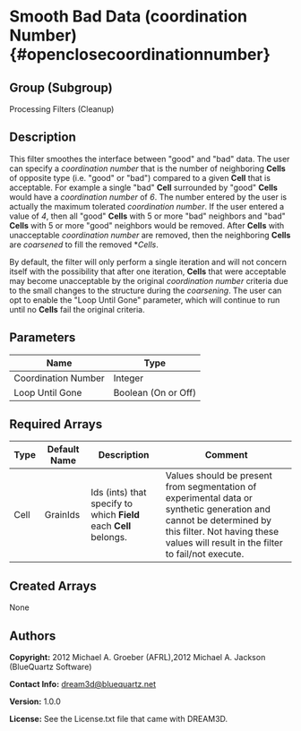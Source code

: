 Smooth Bad Data (coordination Number) {#openclosecoordinationnumber}
======

## Group (Subgroup) ##
Processing Filters (Cleanup)

## Description ##
This filter smoothes the interface between "good" and "bad" data. The user can specify a *coordination number* that is the number of neighboring **Cells** of opposite type (i.e. "good" or "bad") compared to a given **Cell** that is acceptable.  For example a single "bad" **Cell** surrounded by "good" **Cells** would have a *coordination number* of *6*.  The number entered by the user is actually the maximum tolerated *coordination number*.  If the user entered a value of *4*, then all "good" **Cells** with 5 or more "bad" neighbors and "bad" **Cells** with 5 or more "good" neighbors would be removed.  After **Cells** with unacceptable *coordination number* are removed, then the neighboring **Cells** are *coarsened* to fill the removed **Cells*.  

By default, the filter will only perform a single iteration and will not concern itself with the possibility that after one iteration, **Cells** that were acceptable may become unacceptable by the original *coordination number* criteria due to the small changes to the structure during the *coarsening*.  The user can opt to enable the "Loop Until Gone" parameter, which will continue to run until no **Cells** fail the original criteria.

## Parameters ##

| Name | Type |
|------|------|
| Coordination Number | Integer |
| Loop Until Gone | Boolean (On or Off) |

## Required Arrays ##

| Type | Default Name | Description | Comment |
|------|--------------|-------------|---------|
| Cell | GrainIds | Ids (ints) that specify to which **Field** each **Cell** belongs. | Values should be present from segmentation of experimental data or synthetic generation and cannot be determined by this filter. Not having these values will result in the filter to fail/not execute. |


## Created Arrays ##
None



## Authors ##

**Copyright:** 2012 Michael A. Groeber (AFRL),2012 Michael A. Jackson (BlueQuartz Software)

**Contact Info:** dream3d@bluequartz.net

**Version:** 1.0.0

**License:**  See the License.txt file that came with DREAM3D.



